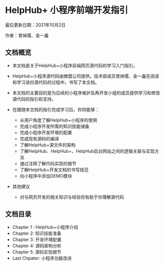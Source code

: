 # HelpHub+ 小程序前端开发指引

最后更新日期：2021年10月2日

作者：曾焯儒、金一鑫



## 文档概览

- 本文档是关于HelpHub+小程序前端网页源代码的学习入门指引。
- HelpHub+小程序源代码由微盟公司提供。技术部成员曾焯儒、金一鑫在阅读和学习该份源代码的过程中，书写了本文档。
- 本文档的主要目的是为后续的小程序维护及再开发小组的成员提供学习和修改源代码的指引和支持。
- 在跟随本文档的指引完成学习后，你将能够：
  - 从用户角度了解HelpHub+小程序的使用
  - 完成小程序开发所需的知识技能储备
  - 完成小程序开发环境的配置
  - 完成现有源码的编译
  - 了解HelpHub+源文件的架构
  - 了解HelpHub、HelpHub+、HelpHub后台网站之间的逻辑关联与实现方法
  - 通过注释了解代码实现的细节
  - 了解HelpHub+开发文档的书写规范
  - 向小程序中添加DEMO模块

- 其他建议
  - 对与网页开发的相关知识与经验将有助于你理解源代码



## 文档目录

- Chapter 1 : HelpHub+小程序介绍
- Chapter 2: 知识技能准备
- Chapter 3: 开发环境配置
- Chapter 4: 源码架构分析
- Chapter 5: 源码实现细节
- Last Chpater: 小程序功能改进


